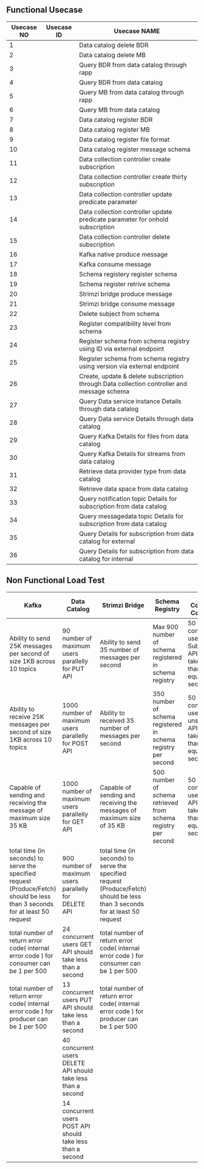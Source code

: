 ## Functional Usecase


| Usecase NO   | Usecase ID   | Usecase NAME                                                                     |
|--------------|--------------|----------------------------------------------------------------------------------|
| 1            |              | Data catalog delete BDR                                                          | 
| 2            |              | Data catalog delete MB                                                           |
| 3            |              | Query BDR from data catalog through rapp                                         | 
| 4            |              | Query BDR from data catalog                                                      |
| 5            |              | Query MB from data catalog through rapp                                          | 
| 6            |              | Query MB from data catalog                                                       |
| 7            |              | Data catalog register BDR                                                        | 
| 8            |              | Data catalog register MB                                                         |
| 9            |              | Data catalog register file format                                                | 
| 10           |              | Data catalog register message schema                                             |
| 11           |              | Data  collection controller create subscription                                  | 
| 12           |              | Data collection controller create thirty subscription                            |
| 13           |              | Data collection controller update predicate parameter                            | 
| 14           |              | Data collection controller update predicate parameter for onhold subscription    |
| 15           |              | Data collection controller delete subscription                                   | 
| 16           |              | Kafka native produce message                                                     |
| 17           |              | Kafka consume message                                                            | 
| 18           |              | Schema registery register schema                                                 |
| 19           |              | Schema register retrive schema                                                   | 
| 20           |              | Strimzi bridge produce message                                                   |
| 21           |              | Strimzi bridge consume message                                                   |
| 22           |              |  Delete subject from schema                                                      |
| 23           |              |  Register compatibility level from schema                                        |
| 24           |              |  Register schema from schema registry using ID via external endpoint                       |
| 25           |              |  Register schema from schema registry using version via external endpoint                  |
| 26           |              | Create, update & delete subscription through Data collection controller and message schema  |
| 27           |              |  Query Data service instance Details through data catalog                         |
| 28           |              |  Query Data service  Details through data catalog                                 |
| 29           |              |  Query Kafka Details for files from data catalog                                  |
| 30           |              |  Query Kafka Details for streams from data catalog                                |
| 31           |              |  Retrieve data provider type from data  catalog                                   |
| 32           |              |  Retrieve data space from data  catalog                                           |
| 33           |              |  Query notification topic Details for subscription from data catalog              |
| 34           |              |  Query messagedata topic Details for subscription from data catalog               |
| 35           |              | Query  Details for subscription from data catalog for external                    |
| 36           |              | Query  Details for subscription from data catalog for internal                    |

## Non Functional Load Test

| Kafka  | Data Catalog  | Strimzi Bridge |  Schema Registry | Data Collection Controller |
|--------|---------------|----------------|------------------|----------------------------|
| Ability to send 25K messages per second of size 1KB across 10 topics | 90 number of maximum users parallelly for PUT API | Ability to send 35 number of messages per second | Max 900 number of schema registered in schema registry |50 concurrent users Subscribe API should take less than or equal to 10 seconds  |
| Ability to receive 25K messages per second of size 1KB across 10 topics| 1000 number of maximum users parallelly for POST API | Ability to received 35 number of messages per second | 350 number of schema registered in schema registry per second | 50 concurrent users, unsubscribe API should take less than or equal to one second |
| Capable of sending and receiving the message of maximum size 35 KB | 1000 number of maximum users parallelly for GET API | Capable of sending and receiving the messages of maximum size of 35 KB | 500 number of schema retrieved from schema registry per second | 50 concurrent users patch API should take less than or equal 10 seconds |
| total time (in seconds) to serve the specified request (Produce/Fetch) should be less than 3 seconds for at least 50 request | 900 number of maximum users parallelly for DELETE API | total time (in seconds) to serve the specified request (Produce/Fetch) should be less than 3 seconds for at least 50 request |  |   |
| total number of return error code( internal error code ) for consumer can be 1 per 500 | 24 concurrent users GET API should take less than a second | total number of return error code( internal error code ) for consumer can be 1 per 500 |  |   |
| total number of return error code( internal error code ) for producer can be 1 per 500 | 13 concurrent users PUT API should take less than a second | total number of return error code( internal error code ) for producer can be 1 per 500 |  |  |
|   | 40 concurrent users DELETE API should take less than a second |   |   |   |
|   | 14 concurrent users POST API should take less than a second   |   |   |   |









